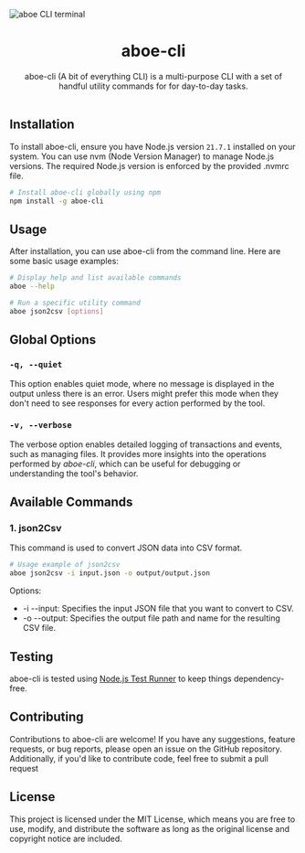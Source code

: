 ![aboe CLI terminal](/docs/images/hero.png)



<p align="center">
	<h1 align="center"><b>aboe-cli </b></h1>
</p>

<p align="center">
    aboe-cli (A bit of everything CLI) is a multi-purpose CLI with a set of handful utility commands for for day-to-day tasks.
    <br />
    <br />
</p>

## Installation

To install aboe-cli, ensure you have Node.js version `21.7.1` installed on your system. You can use nvm (Node Version Manager) to manage Node.js versions. The required Node.js version is enforced by the provided .nvmrc file.

```bash
# Install aboe-cli globally using npm
npm install -g aboe-cli
```

## Usage

After installation, you can use aboe-cli from the command line. Here are some basic usage examples:

```bash
# Display help and list available commands
aboe --help

# Run a specific utility command
aboe json2csv [options]
```

## Global Options

### `-q, --quiet`

This option enables quiet mode, where no message is displayed in the output unless there is an error. Users might prefer this mode when they don't need to see responses for every action performed by the tool.

### `-v, --verbose`

The verbose option enables detailed logging of transactions and events, such as managing files. It provides more insights into the operations performed by *aboe-cli*, which can be useful for debugging or understanding the tool's behavior.

## Available Commands

### 1. json2Csv

This command is used to convert JSON data into CSV format.

```bash
# Usage example of json2csv
aboe json2csv -i input.json -o output/output.json
```

Options:

- -i --input: Specifies the input JSON file that you want to convert to CSV.
- -o --output: Specifies the output file path and name for the resulting CSV file.

## Testing

aboe-cli is tested using [Node.js Test Runner](https://nodejs.org/api/test.html#test-runner) to keep things dependency-free.

## Contributing

Contributions to aboe-cli are welcome! If you have any suggestions, feature requests, or bug reports, please open an issue on the GitHub repository. Additionally, if you'd like to contribute code, feel free to submit a pull request

## License
This project is licensed under the MIT License, which means you are free to use, modify, and distribute the software as long as the original license and copyright notice are included.